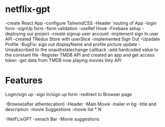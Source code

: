 # netflix-gpt

-create React App
-configure TailwindCSS
-Header
`routing of App
-login form
-signUp form
-form validation
-useRef Hook
-Firebase setup
-deploying our project 
-create signup user account
-implement sign In user API
-created TRedux Store with userSlice
-implemented Sign Out
-Upadate Profile
-BugFix: sign out displayName and profile picture update
-Unsubscribed to the onauthstatechange callback
-add hardcoded value to the constant file
-Register TMDB API and created an app and get access token
-get data from TMDB now playing movies listy API

# Features

Login/sign up
    -sign In/sign up form
    -redirect to Browser page

-Browse(after athentecation)
    -Header
    -Main Movie
        -trailer in bg
        -title and description
        -movie Suggestions
            -movie list * N

-NetFLixGPT
    -serach Bar
    -Movie suggestions